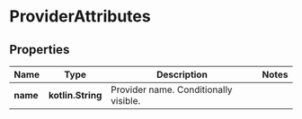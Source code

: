 
# ProviderAttributes

## Properties
Name | Type | Description | Notes
------------ | ------------- | ------------- | -------------
**name** | **kotlin.String** | Provider name. Conditionally visible. | 



